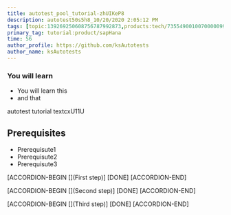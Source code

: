```yaml
---
title: autotest_pool_tutorial-zhUIKeP8
description: autotest50s5h8_10/20/2020 2:05:12 PM
tags: [topic:139269250608756787992873,products:tech/73554900100700000996,tutorial:experience/advanced]
primary_tag: tutorial:product/sapHana
time: 56
author_profile: https://github.com/ksAutotests
author_name: ksAutotests
---
```

### You will learn
- You will learn this
- and that

autotest tutorial textcxU11U

## Prerequisites
- Prerequisute1
- Prerequisute2
- Prerequisute3

[ACCORDION-BEGIN [](First step)]
[DONE]
[ACCORDION-END]

[ACCORDION-BEGIN [](Second step)]
[DONE]
[ACCORDION-END]

[ACCORDION-BEGIN [](Third step)]
[DONE]
[ACCORDION-END]

